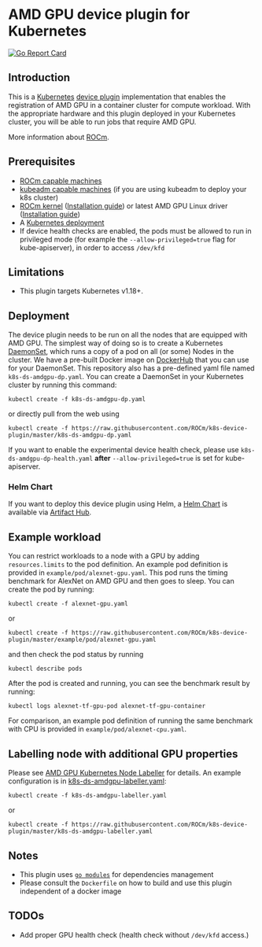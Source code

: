 # AMD GPU device plugin for Kubernetes

[![Go Report Card](https://goreportcard.com/badge/github.com/ROCm/k8s-device-plugin)](https://goreportcard.com/report/github.com/ROCm/k8s-device-plugin)

## Introduction

This is a [Kubernetes][k8s] [device plugin][dp] implementation that enables the registration of AMD GPU in a container cluster for compute workload.  With the appropriate hardware and this plugin deployed in your Kubernetes cluster, you will be able to run jobs that require AMD GPU.

More information about [ROCm][rocm].

## Prerequisites

* [ROCm capable machines][sysreq]
* [kubeadm capable machines][kubeadm] (if you are using kubeadm to deploy your k8s cluster)
* [ROCm kernel][rock] ([Installation guide][rocminstall]) or latest AMD GPU Linux driver ([Installation guide][amdgpuinstall])
* A [Kubernetes deployment][k8sinstall]
* If device health checks are enabled, the pods must be allowed to run in privileged mode (for example the `--allow-privileged=true` flag for kube-apiserver), in order to access `/dev/kfd`

## Limitations

* This plugin targets Kubernetes v1.18+.

## Deployment

The device plugin needs to be run on all the nodes that are equipped with AMD GPU.  The simplest way of doing so is to create a Kubernetes [DaemonSet][ds], which runs a copy of a pod on all (or some) Nodes in the cluster.  We have a pre-built Docker image on [DockerHub][dhk8samdgpudp] that you can use for your DaemonSet.  This repository also has a pre-defined yaml file named `k8s-ds-amdgpu-dp.yaml`.  You can create a DaemonSet in your Kubernetes cluster by running this command:

```
kubectl create -f k8s-ds-amdgpu-dp.yaml
```

or directly pull from the web using

```
kubectl create -f https://raw.githubusercontent.com/ROCm/k8s-device-plugin/master/k8s-ds-amdgpu-dp.yaml
```

If you want to enable the experimental device health check, please use `k8s-ds-amdgpu-dp-health.yaml` **after** `--allow-privileged=true` is set for kube-apiserver.

### Helm Chart

If you want to deploy this device plugin using Helm, a [Helm Chart][helmamdgpu] is available via [Artifact Hub][artifacthub].

## Example workload

You can restrict workloads to a node with a GPU by adding `resources.limits` to the pod definition.  An example pod definition is provided in `example/pod/alexnet-gpu.yaml`.  This pod runs the timing benchmark for AlexNet on AMD GPU and then goes to sleep. You can create the pod by running:

```
kubectl create -f alexnet-gpu.yaml
```

or

```
kubectl create -f https://raw.githubusercontent.com/ROCm/k8s-device-plugin/master/example/pod/alexnet-gpu.yaml
```

and then check the pod status by running

```
kubectl describe pods
```

After the pod is created and running, you can see the benchmark result by running:

```
kubectl logs alexnet-tf-gpu-pod alexnet-tf-gpu-container
```

For comparison, an example pod definition of running the same benchmark with CPU is provided in `example/pod/alexnet-cpu.yaml`.

## Labelling node with additional GPU properties

Please see [AMD GPU Kubernetes Node Labeller](cmd/k8s-node-labeller/README.md) for details.  An example configuration is in [k8s-ds-amdgpu-labeller.yaml](k8s-ds-amdgpu-labeller.yaml):

```
kubectl create -f k8s-ds-amdgpu-labeller.yaml
```

or

```
kubectl create -f https://raw.githubusercontent.com/ROCm/k8s-device-plugin/master/k8s-ds-amdgpu-labeller.yaml
```

## Notes

* This plugin uses [`go modules`][gm] for dependencies management
* Please consult the `Dockerfile` on how to build and use this plugin independent of a docker image

## TODOs

* Add proper GPU health check (health check without `/dev/kfd` access.)

[artifacthub]: https://artifacthub.io/packages/helm/amd-gpu-helm/amd-gpu
[ds]: https://kubernetes.io/docs/concepts/workloads/controllers/daemonset/
[dp]: https://kubernetes.io/docs/concepts/cluster-administration/device-plugins/
[helmamdgpu]: https://artifacthub.io/packages/helm/amd-gpu-helm/amd-gpu
[rocm]: https://rocm.docs.amd.com/en/latest/what-is-rocm.html
[rock]: https://github.com/ROCm/ROCK-Kernel-Driver
[rocminstall]: https://rocm.docs.amd.com/projects/install-on-linux/en/latest/tutorial/quick-start.html
[amdgpuinstall]: https://amdgpu-install.readthedocs.io/en/latest/
[sysreq]: https://rocm.docs.amd.com/projects/install-on-linux/en/latest/reference/system-requirements.html
[gm]: https://blog.golang.org/using-go-modules
[kubeadm]: https://kubernetes.io/docs/setup/independent/install-kubeadm/#before-you-begin
[k8sinstall]: https://kubernetes.io/docs/setup/independent/install-kubeadm
[k8s]: https://kubernetes.io
[dhk8samdgpudp]: https://hub.docker.com/r/rocm/k8s-device-plugin/

